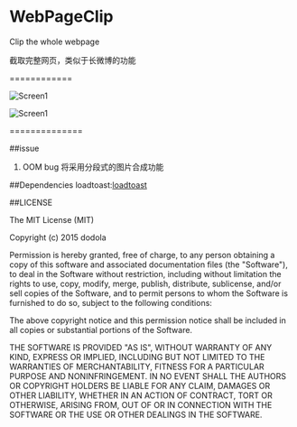 # WebPageClip

Clip the whole webpage

截取完整网页，类似于长微博的功能

============


![Screen1](https://raw.githubusercontent.com/dodola/WebPageClip/master/screenshots/s1.png)

![Screen1](https://raw.githubusercontent.com/dodola/WebPageClip/master/screenshots/s2.png)

==============

##issue
1. OOM bug 将采用分段式的图片合成功能

##Dependencies
loadtoast:[loadtoast](https://github.com/code-mc/loadtoast)

##LICENSE


The MIT License (MIT)

Copyright (c) 2015 dodola

Permission is hereby granted, free of charge, to any person obtaining a copy
of this software and associated documentation files (the "Software"), to deal
in the Software without restriction, including without limitation the rights
to use, copy, modify, merge, publish, distribute, sublicense, and/or sell
copies of the Software, and to permit persons to whom the Software is
furnished to do so, subject to the following conditions:

The above copyright notice and this permission notice shall be included in all
copies or substantial portions of the Software.

THE SOFTWARE IS PROVIDED "AS IS", WITHOUT WARRANTY OF ANY KIND, EXPRESS OR
IMPLIED, INCLUDING BUT NOT LIMITED TO THE WARRANTIES OF MERCHANTABILITY,
FITNESS FOR A PARTICULAR PURPOSE AND NONINFRINGEMENT. IN NO EVENT SHALL THE
AUTHORS OR COPYRIGHT HOLDERS BE LIABLE FOR ANY CLAIM, DAMAGES OR OTHER
LIABILITY, WHETHER IN AN ACTION OF CONTRACT, TORT OR OTHERWISE, ARISING FROM,
OUT OF OR IN CONNECTION WITH THE SOFTWARE OR THE USE OR OTHER DEALINGS IN THE
SOFTWARE.

